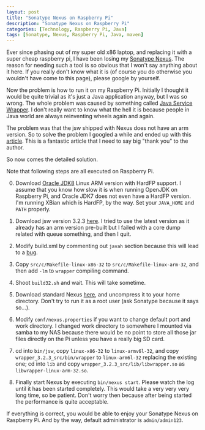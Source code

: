 ```yaml
---
layout: post
title: "Sonatype Nexus on Raspberry Pi"
description: "Sonatype Nexus on Raspberry Pi"
categories: [Technology, Raspberry Pi, Java]
tags: [Sonatype, Nexus, Raspberry Pi, Java, maven]
---
```



Ever since phasing out of my super old x86 laptop, and replacing it with a super cheap
raspberry pi, I have been losing my [Sonatype Nexus](http://www.sonatype.org/nexus/).
The reason for needing such a tool is so obvious that I won't say anything about it here.
If you really don't know what it is (of course you do otherwise you wouldn't have come to
this page), please google by yourself.

Now the problem is how to run it on my Raspberry Pi. Initially I thought it would be quite
trivial as it's just a Java application anyway, but I was so wrong. The whole problem was
caused by something called [Java Service Wrapper](http://wrapper.tanukisoftware.com/doc/english/download.jsp).
I don't really want to know what the hell it is because people in Java world are always
reinventing wheels again and again.

The problem was that the jsw shipped with Nexus does not have an arm version. So to solve the
problem I googled a while and ended up with this
[article](http://ti57.blogspot.se/2013/05/apache-archiva-on-raspberry-pi.html). This is a
fantastic article that I need to say big "thank you" to the author.

So now comes the detailed solution.

Note that following steps are all executed on Raspberry Pi.

0. Download [Oracle JDK8](https://jdk8.java.net/download.html) Linux ARM version with HardFP support.
   I assume that you know how slow it is when running OpenJDK on Raspberry Pi, and Oracle JDK7
   does not even have a HardFP version. I'm running XBian which is HardFP, by the way.
   Set your `JAVA_HOME` and `PATH` properly.
   
1. Download jsw version 3.2.3
   [here](http://wrapper.tanukisoftware.com/download/3.2.3/wrapper_3.2.3_src.tar.gz?mode=html).
   I tried to use the latest version as it already has an arm version pre-built but I failed with
   a core dump related with queue something, and then I quit.
   
2. Modify build.xml by commenting out `javah` section because this will lead to a
   [bug](http://bugs.sun.com/bugdatabase/view_bug.do?bug_id=4824827).
   
3. Copy `src/c/Makefile-linux-x86-32` to `src/c/Makefile-linux-arm-32`, and then
   add `-lm` to `wrapper` compiling command.
   
4. Shoot `build32.sh` and wait. This will take sometime.

5. Download standard Nexus [here](http://www.sonatype.org/downloads/nexus-latest-bundle.tar.gz),
   and uncompress it to your home directory. Don't try to run it as a root user (ask Sonatype because
   it says so...).
   
6. Modify `conf/nexus.properties` if you want to change default port and work directory. I changed
   work directory to somewhere I mounted via samba to my NAS because there would be no point to store all
   those jar files directly on the Pi unless you have a really big SD card.
   
7. cd into `bin/jsw`, copy `linux-x86-32` to `linux-armv6l-32`, and copy `wrapper_3.2.3_src/bin/wrapper`
   to `linux-arm6l-32` replacing the existing one; cd into `lib` and copy `wrapper_3.2.3_src/lib/libwrapper.so`
   as `libwrapper-linux-arm-32.so`.
   
8. Finally start Nexus by executing `bin/nexus start`. Please watch the log until it has been started
   completely. This would take a very very very long time, so be patient. Don't worry then because after
   being started the performance is quite acceptable.

If everything is correct, you would be able to enjoy your Sonatype Nexus on Raspberry Pi. And by the way,
default administrator is `admin/admin123`.
